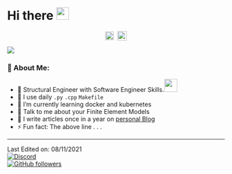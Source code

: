 # Hi there <img src="https://github.com/TheDudeThatCode/TheDudeThatCode/blob/master/Assets/Hi.gif" width="29px">
<p align="center">
<a href="https://twitter.com/iammix95" target="blank"><img align="center" src="https://cdn.jsdelivr.net/npm/simple-icons@3.0.1/icons/twitter.svg" alt="apoorv__tyagi" height="20" width="20" /></a>&nbsp;
<a href="https://www.buymeacoffee.com/iammix"><img align="center" alt="Buy me a Coffee" width="22px" src="https://cdn.jsdelivr.net/npm/simple-icons@3.0.1/icons/buymeacoffee.svg" /></a>
</p>

![](https://camo.githubusercontent.com/992babdffd8c74a1502de375fbdf7e4d54773242/68747470733a2f2f6d656469612e67697068792e636f6d2f6d656469612f53576f536b4e36447854737a71494b4571762f67697068792e676966)

### 🤵 About Me:
- 🏦 Structural Engineer with Software Engineer Skills.<img src="https://media.giphy.com/media/WUlplcMpOCEmTGBtBW/giphy.gif" width="30">
- 🤔 I use daily ```.py``` ```.cpp``` ```Makefile```
- 🌱 I’m currently learning docker and kubernetes
- 💬 Talk to me about your Finite Element Models
- 📝 I write articles once in a year on [personal Blog](https://iammix.github.io)
- ⚡ Fun fact: The above line . . .
----
Last Edited on: 08/11/2021  
[![Discord](https://badgen.net/badge/icon/discord?icon=discord&label)](https://discord.gg/SHm8buFvvQ)  
[![GitHub followers](https://img.shields.io/github/followers/Naereen.svg?style=social&label=Follow&maxAge=2592000)](https://github.com/iammix?tab=followers)
